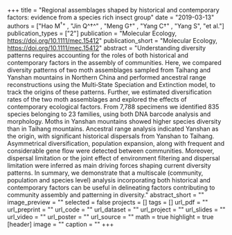 +++
title = "Regional assemblages shaped by historical and contemporary factors: evidence from a species rich insect group"
date = "2019-03-13"
authors = ["Hao M<sup>†</sup>" , "Jin Q^†^" , "Meng G†" , "Yang C†" , "Yang S", "et al."]
publication_types = ["2"]
publication = "Molecular Ecology, https://doi.org/10.1111/mec.15412"
publication_short = "Molecular Ecology, https://doi.org/10.1111/mec.15412"
abstract = "Understanding diversity patterns requires accounting for the roles of both historical and contemporary factors in the assembly of communities. Here, we compared diversity patterns of two moth assemblages sampled from Taihang and Yanshan mountains in Northern China and performed ancestral range reconstructions using the Multi‐State Speciation and Extinction model, to track the origins of these patterns. Further, we estimated diversification rates of the two moth assemblages and explored the effects of contemporary ecological factors. From 7,788 specimens we identified 835 species belonging to 23 families, using both DNA barcode analysis and morphology. Moths in Yanshan mountains showed higher species diversity than in Taihang mountains. Ancestral range analysis indicated Yanshan as the origin, with significant historical dispersals from Yanshan to Taihang. Asymmetrical diversification, population expansion, along with frequent and considerable gene flow were detected between communities. Moreover, dispersal limitation or the joint effect of environment filtering and dispersal limitation were inferred as main driving forces shaping current diversity patterns. In summary, we demonstrate that a multiscale (community, population and species level) analysis incorporating both historical and contemporary factors can be useful in delineating factors contributing to community assembly and patterning in diversity."
abstract_short = ""
image_preview = ""
selected = false
projects = []
tags = []
url_pdf = ""
url_preprint = ""
url_code = ""
url_dataset = ""
url_project = ""
url_slides = ""
url_video = ""
url_poster = ""
url_source = ""
math = true
highlight = true
[header]
image = ""
caption = ""
+++